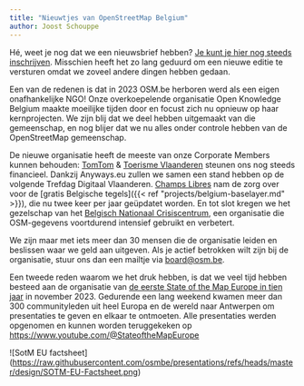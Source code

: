 ```yaml
---
title: "Nieuwtjes van OpenStreetMap Belgium"
author: Joost Schouppe
---
```


Hé, weet je nog dat we een nieuwsbrief hebben? [Je kunt je hier nog steeds inschrijven](http://eepurl.com/dmDi-5). Misschien heeft het zo lang geduurd om een nieuwe editie te versturen omdat we zoveel andere dingen hebben gedaan.

Een van de redenen is dat in 2023 OSM.be herboren werd als een eigen onafhankelijke NGO! Onze overkoepelende organisatie Open Knowledge Belgium maakte moeilijke tijden door en focust zich nu opnieuw op haar kernprojecten. We zijn blij dat we deel hebben uitgemaakt van die gemeenschap, en nog blijer dat we nu alles onder controle hebben van de OpenStreetMap gemeenschap.

De nieuwe organisatie heeft de meeste van onze Corporate Members kunnen behouden: [TomTom](https://www.tomtom.com/) & [Toerisme Vlaanderen](https://toerismevlaanderen.be/) steunen ons nog steeds financieel. Dankzij Anyways.eu zullen we samen een stand hebben op de volgende Trefdag Digitaal Vlaanderen. [Champs Libres](https://www.champs-libres.coop/) nam de zorg over voor de [gratis Belgische tegels]({{< ref "projects/belgium-baselayer.md" >}}), die nu twee keer per jaar geüpdatet worden. En tot slot kregen we het gezelschap van het [Belgisch Nationaal Crisiscentrum](https://crisiscentrum.be/), een organisatie die OSM-gegevens voortdurend intensief gebruikt en verbetert.

We zijn maar met iets meer dan 30 mensen die de organisatie leiden en beslissen waar we geld aan uitgeven. Als je actief betrokken wilt zijn bij de organisatie, stuur ons dan een mailtje via <board@osm.be>.

Een tweede reden waarom we het druk hebben, is dat we veel tijd hebben besteed aan de organisatie van [de eerste State of the Map Europe in tien jaar](https://2023.stateofthemap.eu/) in november 2023. Gedurende een lang weekend kwamen meer dan 300 communityleden uit heel Europa en de wereld naar Antwerpen om presentaties te geven en elkaar te ontmoeten. Alle presentaties werden opgenomen en kunnen worden teruggekeken op <https://www.youtube.com/@StateoftheMapEurope>

![SotM EU factsheet] (<https://raw.githubusercontent.com/osmbe/presentations/refs/heads/master/design/SOTM-EU-Factsheet.png>)
